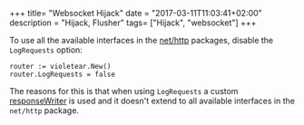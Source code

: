 +++
title= "Websocket Hijack"
date = "2017-03-11T11:03:41+02:00"
description = "Hijack, Flusher"
tags= ["Hijack", "websocket"]
+++


To use all the available interfaces in the [net/http](https://golang.org/pkg/net/http/) packages, disable the `LogRequests` option:

    router := violetear.New()
    router.LogRequests = false


The reasons for this is that when using `LogRequests` a custom
[responseWriter](https://github.com/nbari/violetear/blob/master/responsewriter.go) is used and it doesn't extend to all available interfaces in the `net/http`
package.

